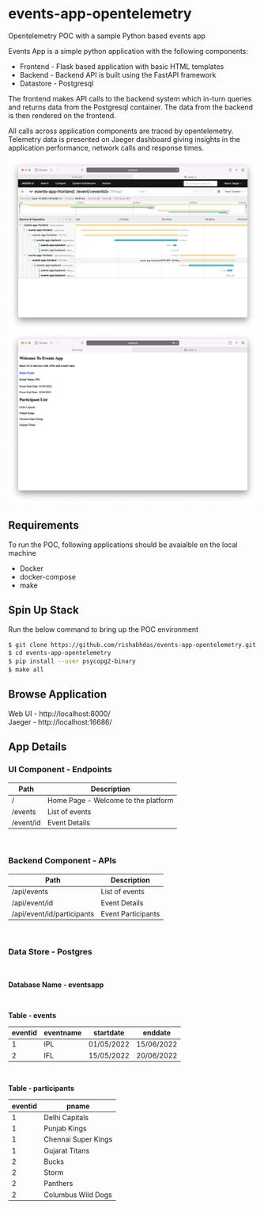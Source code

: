 # events-app-opentelemetry
Opentelemetry POC with a sample Python based events app

Events App is a simple python application with the following components:

- Frontend - Flask based application with basic HTML templates
- Backend -  Backend API is built using the FastAPI framework
- Datastore - Postgresql

The frontend makes API calls to the backend system which in-turn queries and returns data from the Postgresql container. The data from the backend is then rendered on the frontend.

All calls across application components are traced by opentelemetry. Telemetry data is presented on Jaeger dashboard giving insights in the application performance, network calls and response times.

![Jaeger-Telemetry](imgs/jaeger.jpg "Jaeger Telemetry Dashboard")
![Events-App](imgs/events-app.jpg "Events App - Get Event Details")

## Requirements 

To run the POC, following applications should be avaialble on the local machine

- Docker
- docker-compose
- make

## Spin Up Stack

Run the below command to bring up the POC environment

```bash
$ git clone https://github.com/rishabhdas/events-app-opentelemetry.git
$ cd events-app-opentelemetry
$ pip install --user psycopg2-binary
$ make all
```

## Browse Application

Web UI - http://localhost:8000/ <br>
Jaeger - http://localhost:16686/



## App Details

### UI Component - Endpoints

| Path | Description |
|------|-------------|
| /    | Home Page - Welcome to the platform |
| /events | List of events |
| /event/id | Event Details |

<br>

### Backend Component - APIs

| Path | Description |
|------|-------------|
| /api/events | List of events |
| /api/event/id | Event Details |
| /api/event/id/participants | Event Participants |

<br>

### Data Store - Postgres

<br>

**Database Name - eventsapp**

<br>

**Table - events**

| eventid | eventname | startdate | enddate |
|---------|---------|---------|---------|
| 1 | IPL | 01/05/2022 | 15/06/2022 |
| 2 | IFL | 15/05/2022 | 20/06/2022 |

<br>

**Table - participants**

| eventid | pname |
|---------|---------|
| 1 | Delhi Capitals |
| 1 | Punjab Kings |
| 1 | Chennai Super Kings |
| 1 | Gujarat Titans |
| 2 | Bucks |
| 2 | Storm |
| 2 | Panthers |
| 2 | Columbus Wild Dogs |
